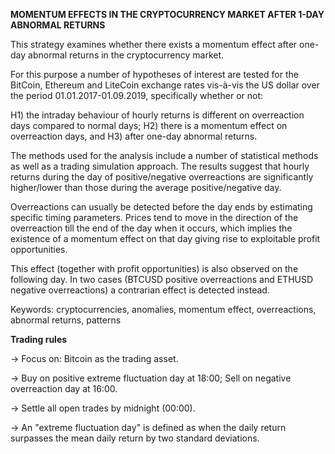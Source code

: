 **MOMENTUM EFFECTS IN THE CRYPTOCURRENCY MARKET AFTER 1-DAY ABNORMAL RETURNS**

This strategy examines whether there exists a momentum effect after one-day abnormal returns in the cryptocurrency market. 

For this purpose a number of hypotheses of interest are tested for the BitCoin, Ethereum and LiteCoin exchange rates vis-à-vis the US dollar over the period 01.01.2017-01.09.2019, specifically whether or not: 

H1) the intraday behaviour of hourly returns is different on overreaction days compared to normal days; 
H2) there is a momentum effect on overreaction days, and 
H3) after one-day abnormal returns. 

The methods used for the analysis include a number of statistical methods as well as a trading simulation approach. 
The results suggest that hourly returns during the day of positive/negative overreactions are significantly higher/lower than those during the average positive/negative day. 

Overreactions can usually be detected before the day ends by estimating specific timing parameters. Prices tend to move in the direction of the overreaction till the end of the day when it occurs, which implies the existence of a momentum effect on that day giving rise to exploitable profit opportunities. 

This effect (together with profit opportunities) is also observed on the following day. In two cases (BTCUSD positive overreactions and ETHUSD negative overreactions) a contrarian effect is detected instead.

Keywords: cryptocurrencies, anomalies, momentum effect, overreactions, abnormal returns, patterns

**Trading rules**

-> Focus on: Bitcoin as the trading asset.

-> Buy on positive extreme fluctuation day at 18:00; Sell on negative overreaction day at 16:00.

-> Settle all open trades by midnight (00:00).

-> An "extreme fluctuation day" is defined as when the daily return surpasses the mean daily return by two standard deviations.

